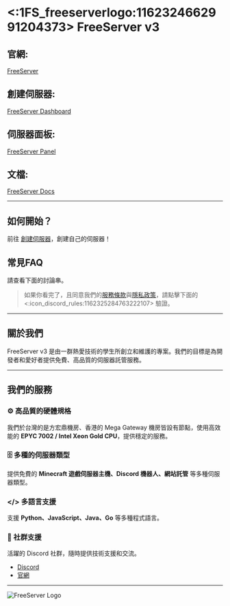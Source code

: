 # <:1FS_freeserverlogo:1162324662991204373> FreeServer v3

## 官網:
[FreeServer](https://freeserver.tw)

## 創建伺服器:
[FreeServer Dashboard](https://dash.freeserver.tw)

## 伺服器面板:
[FreeServer Panel](https://panel.freeserver.tw)

## 文檔:
[FreeServer Docs](https://docs.freeserver.tw)

---

## 如何開始？
前往 [創建伺服器](https://dash.freeserver.tw)，創建自己的伺服器！

## 常見FAQ
請查看下面的討論串。

> 如果你看完了，且同意我們的[服務條款](https://freeserver.tw/tos)與[隱私政策](https://freeserver.tw/privacy)，請點擊下面的 <:icon_discord_rules:1162325284763222107> 驗證。

---

## 關於我們
FreeServer v3 是由一群熱愛技術的學生所創立和維護的專案。我們的目標是為開發者和愛好者提供免費、高品質的伺服器託管服務。

---

## 我們的服務

### ⚙️ 高品質的硬體規格
我們於台灣的是方宏鼎機房、香港的 Mega Gateway 機房皆設有節點，使用高效能的 **EPYC 7002 / Intel Xeon Gold CPU**，提供穩定的服務。

### 🗄️ 多種的伺服器類型
提供免費的 **Minecraft 遊戲伺服器主機、Discord 機器人、網站託管** 等多種伺服器類型。

### </> 多語言支援
支援 **Python、JavaScript、Java、Go** 等多種程式語言。

### 👥 社群支援
活躍的 Discord 社群，隨時提供技術支援和交流。

- [Discord](https://discord.com/invite/k5GgFFxN2Q)
- [官網](https://freeserver.tw/)

---

![FreeServer Logo](https://freeserver.tw/assets/logo.png)
